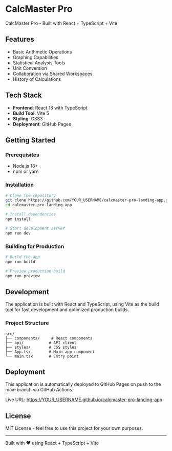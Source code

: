 # CalcMaster Pro

CalcMaster Pro - Built with React + TypeScript + Vite

## Features

- Basic Arithmetic Operations
- Graphing Capabilities
- Statistical Analysis Tools
- Unit Conversion
- Collaboration via Shared Workspaces
- History of Calculations

## Tech Stack

- **Frontend**: React 18 with TypeScript
- **Build Tool**: Vite 5
- **Styling**: CSS3
- **Deployment**: GitHub Pages

## Getting Started

### Prerequisites

- Node.js 18+ 
- npm or yarn

### Installation

```bash
# Clone the repository
git clone https://github.com/YOUR_USERNAME/calcmaster-pro-landing-app.git
cd calcmaster-pro-landing-app

# Install dependencies
npm install

# Start development server
npm run dev
```

### Building for Production

```bash
# Build the app
npm run build

# Preview production build
npm run preview
```

## Development

The application is built with React and TypeScript, using Vite as the build tool for fast development and optimized production builds.

### Project Structure

```
src/
├── components/     # React components
├── api/           # API client
├── styles/        # CSS styles
├── App.tsx        # Main app component
└── main.tsx       # Entry point
```

## Deployment

This application is automatically deployed to GitHub Pages on push to the main branch via GitHub Actions.

Live URL: https://YOUR_USERNAME.github.io/calcmaster-pro-landing-app

## License

MIT License - feel free to use this project for your own purposes.

---

Built with ❤️ using React + TypeScript + Vite